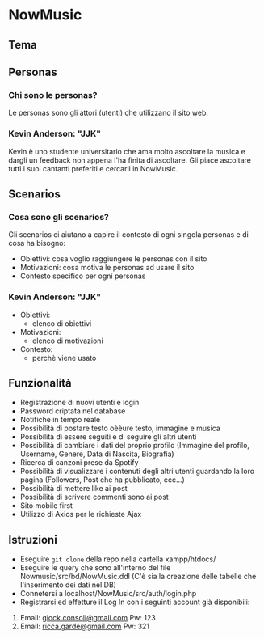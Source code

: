# NowMusic

## Tema

## Personas

### Chi sono le personas?

Le personas sono gli attori (utenti) che utilizzano il sito web.

### Kevin Anderson: "JJK"

Kevin è uno studente universitario che ama molto ascoltare la musica e dargli un feedback non appena l'ha finita di ascoltare. Gli piace ascoltare tutti i suoi cantanti preferiti e cercarli in NowMusic.

## Scenarios

### Cosa sono gli scenarios?

Gli scenarios ci aiutano a capire il contesto di ogni singola personas e di cosa ha bisogno:
- Obiettivi: cosa voglio raggiungere le personas con il sito
- Motivazioni: cosa motiva le personas ad usare il sito
- Contesto specifico per ogni personas

### Kevin Anderson: "JJK"
+ Obiettivi:
    - elenco di obiettivi
+ Motivazioni:
    - elenco di motivazioni
+ Contesto:
    - perchè viene usato

## Funzionalità
+ Registrazione di nuovi utenti e login
+ Password criptata nel database
+ Notifiche in tempo reale
+ Possibilità di postare testo oèèure testo, immagine e musica
+ Possibilità di essere seguiti e di seguire gli altri utenti
+ Possibilità di cambiare i dati del proprio profilo (Immagine del profilo, Username, Genere, Data di Nascita, Biografia)
+ Ricerca di canzoni prese da Spotify
+ Possibilità di visualizzare i contenuti degli altri utenti guardando la loro pagina (Followers, Post che ha pubblicato, ecc...)
+ Possibilità di mettere like ai post
+ Possibilità di scrivere commenti sono ai post
+ Sito mobile first
+ Utilizzo di Axios per le richieste Ajax

## Istruzioni
+ Eseguire ``` git clone ``` della repo nella cartella xampp/htdocs/
+ Eseguire le query che sono all'interno del file Nowmusic/src/bd/NowMusic.ddl (C'è sia la creazione delle tabelle che l'inserimento dei dati nel DB)
+ Connetersi a localhost/NowMusic/src/auth/login.php
+ Registrarsi ed effetture il Log In con i seguinti account già disponibili:

1. Email: giock.consoli@gmail.com Pw: 123
1. Email: ricca.garde@gmail.com Pw: 321